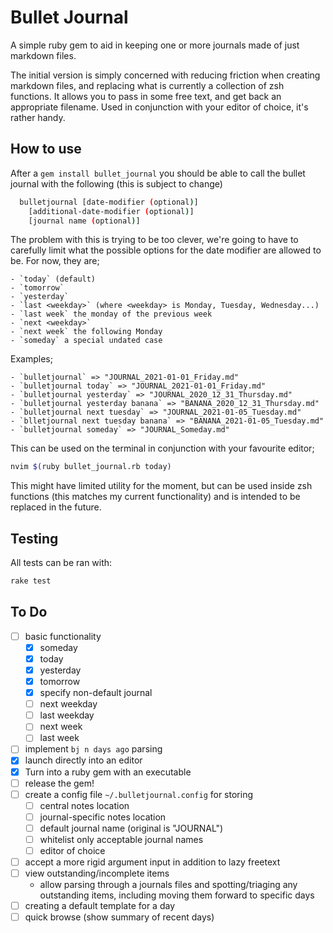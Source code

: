 # Bullet Journal

A simple ruby gem to aid in keeping one or more journals made of just markdown files.

The initial version is simply concerned with reducing friction when creating markdown files, and replacing what is currently a collection of zsh functions. It allows you to pass in some free text, and get back an appropriate filename. Used in conjunction with your editor of choice, it's rather handy.

## How to use

After a `gem install bullet_journal` you should be able to call the bullet journal with the following (this is subject to change)

```bash
  bulletjournal [date-modifier (optional)]
    [additional-date-modifier (optional)]
    [journal name (optional)]
```

  The problem with this is trying to be too clever, we're going
  to have to carefully limit what the possible options for the
  date modifier are allowed to be. For now, they are;

    - `today` (default)
    - `tomorrow`
    - `yesterday`
    - `last <weekday>` (where <weekday> is Monday, Tuesday, Wednesday...)
    - `last week` the monday of the previous week
    - `next <weekday>`
    - `next week` the following Monday
    - `someday` a special undated case

  Examples;

    - `bulletjournal` => "JOURNAL_2021-01-01_Friday.md"
    - `bulletjournal today` => "JOURNAL_2021-01-01_Friday.md"
    - `bulletjournal yesterday` => "JOURNAL_2020_12_31_Thursday.md"
    - `bulletjournal yesterday banana` => "BANANA_2020_12_31_Thursday.md"
    - `bulletjournal next tuesday` => "JOURNAL_2021-01-05_Tuesday.md"
    - `blletjournal next tuesday banana` => "BANANA_2021-01-05_Tuesday.md"
    - `bulletjournal someday` => "JOURNAL_Someday.md"

This can be used on the terminal in conjunction with your favourite editor;

```bash
nvim $(ruby bullet_journal.rb today)
```

This might have limited utility for the moment, but can be used inside zsh functions (this matches my current functionality) and is intended to be replaced in the future.

## Testing

All tests can be ran with:

```bash
rake test
```

## To Do

- [ ] basic functionality
  - [x] someday
  - [x] today
  - [x] yesterday
  - [x] tomorrow
  - [x] specify non-default journal
  - [ ] next weekday
  - [ ] last weekday
  - [ ] next week
  - [ ] last week
- [ ] implement `bj n days ago` parsing
- [x] launch directly into an editor
- [x] Turn into a ruby gem with an executable
- [ ] release the gem!
- [ ] create a config file `~/.bulletjournal.config` for storing
  - [ ] central notes location
  - [ ] journal-specific notes location
  - [ ] default journal name (original is "JOURNAL")
  - [ ] whitelist only acceptable journal names
  - [ ] editor of choice
- [ ] accept a more rigid argument input in addition to lazy freetext
- [ ] view outstanding/incomplete items
  - allow parsing through a journals files and spotting/triaging any outstanding items, including moving them forward to specific days
- [ ] creating a default template for a day
- [ ] quick browse (show summary of recent days)
